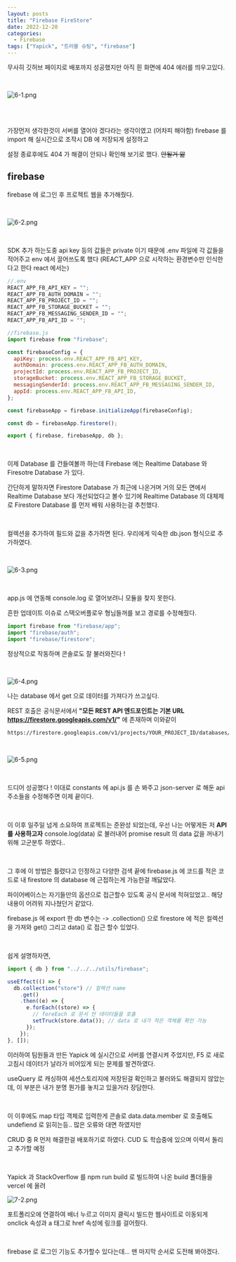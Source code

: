 ```yaml
---
layout: posts
title: "Firebase FireStore"
date: 2022-12-20
categories:
  - Firebase
tags: ["Yapick", "트러블 슈팅", "firebase"]
---
```


무사히 깃허브 페이지로 배포까지 성공했지만 아직 흰 화면에 404 에러를 띄우고있다.

<br>

![6-1.png](/assets/img/6-1.png)

<br>
<br>

가장먼저 생각한것이 서버를 열어야 겠다라는 생각이였고 (어차피 해야함) firebase 를 import 해 실시간으로 조작시 DB 에 저장되게 설정하고

설정 종료후에도 404 가 해결이 안되나 확인해 보기로 했다. ~~안될거 앎~~

## firebase

firebase 에 로그인 후 프로젝트 웹을 추가해줬다.

<br>

![6-2.png](/assets/img/6-2.png)

<br>

SDK 추가 하는도중 api key 등의 값들은 private 이기 때문에 .env 파일에 각 값들을 적어주고 env 에서 끌어쓰도록 했다 (REACT_APP 으로 시작하는 환경변수만 인식한다고 한다 react 에서는)

```javascript
//.env
REACT_APP_FB_API_KEY = "";
REACT_APP_FB_AUTH_DOMAIN = "";
REACT_APP_FB_PROJECT_ID = "";
REACT_APP_FB_STORAGE_BUCKET = "";
REACT_APP_FB_MESSAGING_SENDER_ID = "";
REACT_APP_FB_API_ID = "";

//firebase.js
import firebase from "firebase";

const firebaseConfig = {
  apiKey: process.env.REACT_APP_FB_API_KEY,
  authDomain: process.env.REACT_APP_FB_AUTH_DOMAIN,
  projectId: process.env.REACT_APP_FB_PROJECT_ID,
  storageBucket: process.env.REACT_APP_FB_STORAGE_BUCKET,
  messagingSenderId: process.env.REACT_APP_FB_MESSAGING_SENDER_ID,
  appId: process.env.REACT_APP_FB_API_ID,
};

const firebaseApp = firebase.initializeApp(firebaseConfig);

const db = firebaseApp.firestore();

export { firebase, firebaseApp, db };
```

<br>

이제 Database 를 건들여볼까 하는데 Firebase 에는 Realtime Database 와 Firesotre Database 가 있다.

간단하게 말하자면 Firestore Database 가 최근에 나온거며 거의 모든 면에서 Realtime Database 보다 개선되었다고 볼수 있기에 Realtime Database 의 대체제로 Firestore Database 를 먼저 배워 사용하는걸 추천했다.

<br>

컬렉션을 추가하여 필드와 값을 추가하면 된다. 우리에게 익숙한 db.json 형식으로 추가하였다.

<br>

![6-3.png](/assets/img/6-3.png)

<br>

app.js 에 연동해 console.log 로 열어보려니 모듈을 찾지 못한다.

흔한 업데이트 이슈로 스택오버플로우 형님들꺼를 보고 경로를 수정해줬다.

```javascript
import firebase from "firebase/app";
import "firebase/auth";
import "firebase/firestore";
```

정상적으로 작동하며 콘솔로도 잘 불러와진다 !

<br>

![6-4.png](/assets/img/6-4.png)

나는 database 에서 get 으로 데이터를 가져다가 쓰고싶다.

REST 호출은 공식문서에서 **"모든 REST API 엔드포인트는 기본 URL https://firestore.googleapis.com/v1/"** 에 존재하며 이와같이

```
https://firestore.googleapis.com/v1/projects/YOUR_PROJECT_ID/databases/(default)/documents/cities/LA
```

<br>

![6-5.png](/assets/img/6-5.png)

<br>

드디어 성공했다 ! 이대로 constants 에 api.js 를 손 봐주고 json-server 로 해둔 api 주소들을 수정해주면 이제 끝이다.

<br>

이 이후 일주일 넘게 소요하여 프로젝트는 준완성 되었는데, 우선 나는 어떻게든 저 **API 를 사용하고자** console.log(data) 로 불러내어
promise result 의 data 값을 꺼내기위해 고군분투 하였다..

<br>

그 후에 이 방법은 틀렸다고 인정하고 다양한 검색 끝에 firebase.js 에 코드를 적은 코드로 내 firestore 의 database 에 근접하는게 가능한걸 깨닳았다.

파이어베이스는 자기들만의 옵션으로 접근할수 있도록 공식 문서에 적혀있었고.. 해당 내용이 어려워 지나쳤던거 같았다.

firebase.js 에 export 한 db 변수는 -> .collection() 으로 firestore 에 적은 컬렉션을 가져와 get() 그리고 data() 로 접근 할수 있었다.

<br>

쉽게 설명하자면,

```javascript
import { db } from "../../../utils/firebase";

useEffect(() => {
  db.collection("store") // 컬렉션 name
    .get()
    .then((e) => {
      e.forEach((store) => {
        // foreEach 로 문서 안 데이터들을 호출
        setTruck(store.data()); // data 로 내가 적은 객체를 확인 가능
      });
    });
}, []);
```

이러하여 팀원들과 만든 Yapick 에 실시간으로 서버를 연결시켜 주었지만, F5 로 새로고침시 데이터가 날라가 비어있게 되는 문제를 발견하였다.

useQuery 로 캐싱하여 세션스토리지에 저장된걸 확인하고 불러와도 해결되지 않았는데, 이 부분은 내가 분명 뭔가를 놓치고 있을거라 장담한다.

<br>

이 이후에도 map 타입 객체로 입력한게 콘솔로 data.data.member 로 호출해도 undefiend 로 읽히는등.. 많은 오류와 대면 하였지만

CRUD 중 R 먼저 해결한걸 배포하기로 하였다. CUD 도 학습중에 있으며 이력서 돌리고 추가할 예정

<br>

Yapick 과 StackOverflow 를 npm run build 로 빌드하여 나온 build 폴더들을 vercel 에 올려

![7-2.png](/assets/img/7-2.png)

포트폴리오에 연결하여 배너 누르고 이미지 클릭시 빌드한 웹사이트로 이동되게 onclick 속성과 a 태그로 href 속성에 링크를 걸어줬다.

<br>

firebase 로 로그인 기능도 추가할수 있다는데... 맨 마지막 순서로 도전해 봐야겠다.
